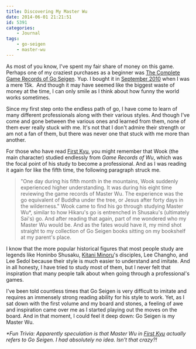```yaml
---
title: Discovering My Master Wu
date: 2014-06-01 21:21:51
id: 5391
categories:
	- Journal
tags:
	- go-seigen
	- master-wu
---
```


As most of you know, I've spent my fair share of money on this game. Perhaps one of my craziest purchases as a beginner was [The Complete Game Records of Go Seigen](http://www.amazon.com/dp/7500917260/?tag=mclambjavier999-20 "Amazon Purchase Link"). Yup. I bought it in [September 2010](http://www.bengozen.com/2010/09/ "BenGoZen September 2010 Archive") when I was a mere 15k.  And though it may have seemed like the biggest waste of money at the time, I can only smile as I think about how funny the world works sometimes.

Since my first step onto the endless path of go, I have come to learn of many different professionals along with their various styles. And though I've come and gone between the various ones and learned from them, none of them ever really stuck with me. It's not that I don't admire their strength or am not a fan of them, but there was never one that stuck with me more than another.

<!--more-->

For those who have read [First Kyu](http://www.bengozen.com/book-review-first-kyu/ "Book Review: First Kyu"), you might remember that Wook (the main character) studied endlessly from _Game Records of Wu_, which was the focal point of his study to become a professional. And as I was reading it again for like the fifth time, the following paragraph struck me.
> "One day during his fifth month in the mountains, Wook suddenly experienced higher understanding. It was during his eight time reviewing the game records of Master Wu. The experience was the go equivalent of Buddha under the tree, or Jesus after forty days in the wilderness."
Wook came to find his go through studying Master Wu*, similar to how Hikaru's go is entrenched in Shusaku's (ultimately Sai's) go. And after reading that again, part of me wondered who my Master Wu would be. And as the fates would have it, my mind shot straight to my collection of Go Seigen books sitting on my bookshelf at my parent's place.

I know that the more popular historical figures that most people study are legends like Honinbo Shusaku, [Kitani Minoru](http://senseis.xmp.net/?KitaniMinoru "Kitani Minoru Sensei")'s disciples, Lee Changho, and Lee Sedol because their style is much easier to understand and imitate. And in all honesty, I have tried to study most of them, but I never felt that inspiration that many people talk about when going through a professional's games.

I've been told countless times that Go Seigen is very difficult to imitate and requires an immensely strong reading ability for his style to work. Yet, as I sat down with the first volume and my board and stones, a feeling of awe and inspiration came over me as I started playing out the moves on the board. And in that moment, I could feel it deep down: Go Seigen is my Master Wu.

_*Fun Trivia: Apparently speculation is that Master Wu in [First Kyu](http://www.bengozen.com/book-review-first-kyu/ "Book Review: First Kyu") actually refers to Go Seigen. I had absolutely no idea. Isn't that crazy?!_